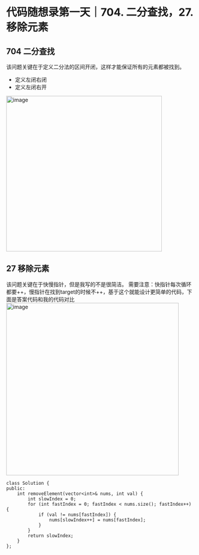 # 代码随想录第一天｜704. 二分查找，27. 移除元素
## 704 二分查找
该问题关键在于定义二分法的区间开闭，这样才能保证所有的元素都被找到。
- 定义左闭右闭
- 定义左闭右开
<img width="415" alt="image" src="https://github.com/hbxysch/hbxysch.github.io/assets/50912459/0f4cb9e1-615c-4a2e-bf31-ed80f3fa9f06">

## 27 移除元素
该问题关键在于快慢指针，但是我写的不是很简洁。
需要注意：快指针每次循环都要++，慢指针在找到target的时候不++，基于这个就能设计更简单的代码，下面是答案代码和我的代码对比
<img width="460" alt="image" src="https://github.com/hbxysch/hbxysch.github.io/assets/50912459/10ac8f60-56f1-43de-9fda-9c4b4b5f2746">

    class Solution {
    public:
        int removeElement(vector<int>& nums, int val) {
            int slowIndex = 0;
            for (int fastIndex = 0; fastIndex < nums.size(); fastIndex++) {
                if (val != nums[fastIndex]) {
                    nums[slowIndex++] = nums[fastIndex];
                }
            }
            return slowIndex;
        }
    };
